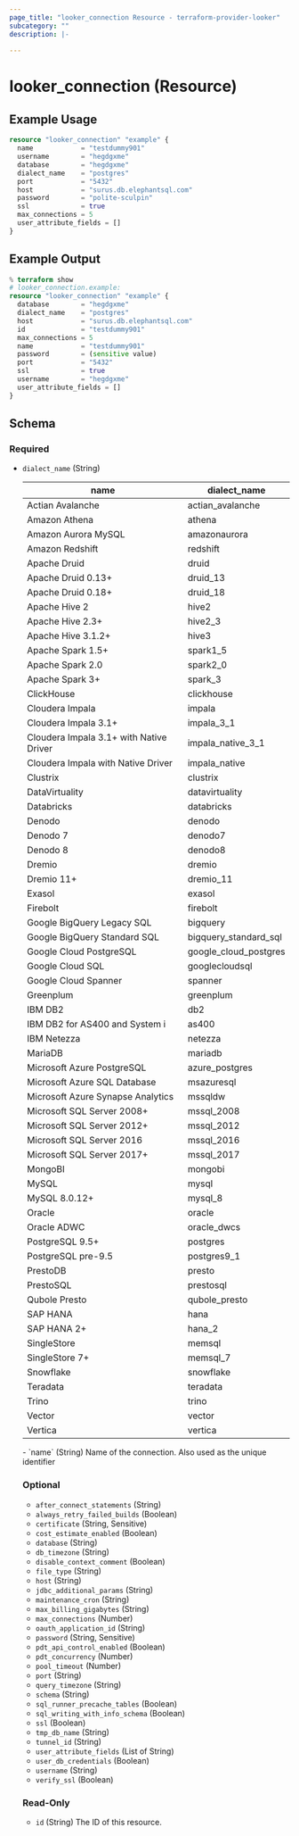 ```yaml
---
page_title: "looker_connection Resource - terraform-provider-looker"
subcategory: ""
description: |-
  
---
```

# looker_connection (Resource)

## Example Usage
```terraform
resource "looker_connection" "example" {
  name            = "testdummy901"
  username        = "hegdgxme"
  database        = "hegdgxme"
  dialect_name    = "postgres"
  port            = "5432"
  host            = "surus.db.elephantsql.com"
  password        = "polite-sculpin"
  ssl             = true
  max_connections = 5
  user_attribute_fields = []
}
```

## Example Output
```terraform
% terraform show
# looker_connection.example:
resource "looker_connection" "example" {
  database        = "hegdgxme"
  dialect_name    = "postgres"
  host            = "surus.db.elephantsql.com"
  id              = "testdummy901"
  max_connections = 5
  name            = "testdummy901"
  password        = (sensitive value)
  port            = "5432"
  ssl             = true
  username        = "hegdgxme"
  user_attribute_fields = []
}
```

<!-- schema generated by tfplugindocs -->
## Schema

### Required

- `dialect_name` (String) <table>
<thead>
<tr>
<th>name</th>
<th>dialect_name</th>
</tr>
</thead>
<tbody>
<tr>
<td>Actian Avalanche</td>
<td>actian_avalanche</td>
</tr>
<tr>
<td>Amazon Athena</td>
<td>athena</td>
</tr>
<tr>
<td>Amazon Aurora MySQL</td>
<td>amazonaurora</td>
</tr>
<tr>
<td>Amazon Redshift</td>
<td>redshift</td>
</tr>
<tr>
<td>Apache Druid</td>
<td>druid</td>
</tr>
<tr>
<td>Apache Druid 0.13+</td>
<td>druid_13</td>
</tr>
<tr>
<td>Apache Druid 0.18+</td>
<td>druid_18</td>
</tr>
<tr>
<td>Apache Hive 2</td>
<td>hive2</td>
</tr>
<tr>
<td>Apache Hive 2.3+</td>
<td>hive2_3</td>
</tr>
<tr>
<td>Apache Hive 3.1.2+</td>
<td>hive3</td>
</tr>
<tr>
<td>Apache Spark 1.5+</td>
<td>spark1_5</td>
</tr>
<tr>
<td>Apache Spark 2.0</td>
<td>spark2_0</td>
</tr>
<tr>
<td>Apache Spark 3+</td>
<td>spark_3</td>
</tr>
<tr>
<td>ClickHouse</td>
<td>clickhouse</td>
</tr>
<tr>
<td>Cloudera Impala</td>
<td>impala</td>
</tr>
<tr>
<td>Cloudera Impala 3.1+</td>
<td>impala_3_1</td>
</tr>
<tr>
<td>Cloudera Impala 3.1+ with Native Driver</td>
<td>impala_native_3_1</td>
</tr>
<tr>
<td>Cloudera Impala with Native Driver</td>
<td>impala_native</td>
</tr>
<tr>
<td>Clustrix</td>
<td>clustrix</td>
</tr>
<tr>
<td>DataVirtuality</td>
<td>datavirtuality</td>
</tr>
<tr>
<td>Databricks</td>
<td>databricks</td>
</tr>
<tr>
<td>Denodo</td>
<td>denodo</td>
</tr>
<tr>
<td>Denodo 7</td>
<td>denodo7</td>
</tr>
<tr>
<td>Denodo 8</td>
<td>denodo8</td>
</tr>
<tr>
<td>Dremio</td>
<td>dremio</td>
</tr>
<tr>
<td>Dremio 11+</td>
<td>dremio_11</td>
</tr>
<tr>
<td>Exasol</td>
<td>exasol</td>
</tr>
<tr>
<td>Firebolt</td>
<td>firebolt</td>
</tr>
<tr>
<td>Google BigQuery Legacy SQL</td>
<td>bigquery</td>
</tr>
<tr>
<td>Google BigQuery Standard SQL</td>
<td>bigquery_standard_sql</td>
</tr>
<tr>
<td>Google Cloud PostgreSQL</td>
<td>google_cloud_postgres</td>
</tr>
<tr>
<td>Google Cloud SQL</td>
<td>googlecloudsql</td>
</tr>
<tr>
<td>Google Cloud Spanner</td>
<td>spanner</td>
</tr>
<tr>
<td>Greenplum</td>
<td>greenplum</td>
</tr>
<tr>
<td>IBM DB2</td>
<td>db2</td>
</tr>
<tr>
<td>IBM DB2 for AS400 and System i</td>
<td>as400</td>
</tr>
<tr>
<td>IBM Netezza</td>
<td>netezza</td>
</tr>
<tr>
<td>MariaDB</td>
<td>mariadb</td>
</tr>
<tr>
<td>Microsoft Azure PostgreSQL</td>
<td>azure_postgres</td>
</tr>
<tr>
<td>Microsoft Azure SQL Database</td>
<td>msazuresql</td>
</tr>
<tr>
<td>Microsoft Azure Synapse Analytics</td>
<td>mssqldw</td>
</tr>
<tr>
<td>Microsoft SQL Server 2008+</td>
<td>mssql_2008</td>
</tr>
<tr>
<td>Microsoft SQL Server 2012+</td>
<td>mssql_2012</td>
</tr>
<tr>
<td>Microsoft SQL Server 2016</td>
<td>mssql_2016</td>
</tr>
<tr>
<td>Microsoft SQL Server 2017+</td>
<td>mssql_2017</td>
</tr>
<tr>
<td>MongoBI</td>
<td>mongobi</td>
</tr>
<tr>
<td>MySQL</td>
<td>mysql</td>
</tr>
<tr>
<td>MySQL 8.0.12+</td>
<td>mysql_8</td>
</tr>
<tr>
<td>Oracle</td>
<td>oracle</td>
</tr>
<tr>
<td>Oracle ADWC</td>
<td>oracle_dwcs</td>
</tr>
<tr>
<td>PostgreSQL 9.5+</td>
<td>postgres</td>
</tr>
<tr>
<td>PostgreSQL pre-9.5</td>
<td>postgres9_1</td>
</tr>
<tr>
<td>PrestoDB</td>
<td>presto</td>
</tr>
<tr>
<td>PrestoSQL</td>
<td>prestosql</td>
</tr>
<tr>
<td>Qubole Presto</td>
<td>qubole_presto</td>
</tr>
<tr>
<td>SAP HANA</td>
<td>hana</td>
</tr>
<tr>
<td>SAP HANA 2+</td>
<td>hana_2</td>
</tr>
<tr>
<td>SingleStore</td>
<td>memsql</td>
</tr>
<tr>
<td>SingleStore 7+</td>
<td>memsql_7</td>
</tr>
<tr>
<td>Snowflake</td>
<td>snowflake</td>
</tr>
<tr>
<td>Teradata</td>
<td>teradata</td>
</tr>
<tr>
<td>Trino</td>
<td>trino</td>
</tr>
<tr>
<td>Vector</td>
<td>vector</td>
</tr>
<tr>
<td>Vertica</td>
<td>vertica</td>
</tr>
</tbody>
</table>
- `name` (String) Name of the connection. Also used as the unique identifier

### Optional

- `after_connect_statements` (String)
- `always_retry_failed_builds` (Boolean)
- `certificate` (String, Sensitive)
- `cost_estimate_enabled` (Boolean)
- `database` (String)
- `db_timezone` (String)
- `disable_context_comment` (Boolean)
- `file_type` (String)
- `host` (String)
- `jdbc_additional_params` (String)
- `maintenance_cron` (String)
- `max_billing_gigabytes` (String)
- `max_connections` (Number)
- `oauth_application_id` (String)
- `password` (String, Sensitive)
- `pdt_api_control_enabled` (Boolean)
- `pdt_concurrency` (Number)
- `pool_timeout` (Number)
- `port` (String)
- `query_timezone` (String)
- `schema` (String)
- `sql_runner_precache_tables` (Boolean)
- `sql_writing_with_info_schema` (Boolean)
- `ssl` (Boolean)
- `tmp_db_name` (String)
- `tunnel_id` (String)
- `user_attribute_fields` (List of String)
- `user_db_credentials` (Boolean)
- `username` (String)
- `verify_ssl` (Boolean)

### Read-Only

- `id` (String) The ID of this resource.
